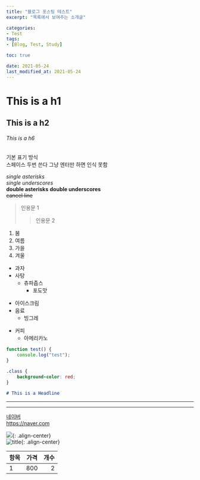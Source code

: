```yaml
---
title: "블로그 포스팅 테스트"
excerpt: "목록에서 보여주는 소개글"

categories:
- Test 
tags:
- [Blog, Test, Study]

toc: true

date: 2021-05-24
last_modified_at: 2021-05-24
---
```

# This is a h1
## This is a h2
###### This is a h6  

기본 표기 방식  
스페이스 두번 쓴다
그냥 엔터만 하면 인식 못함    

*single asterisks*  
_single underscores_  
**double asterisks**
__double underscores__  
~~cancel line~~  

> 인용문 1
>> 인용문 2  

1. 봄
2. 여름
3. 가을
4. 겨울

* 과자
* 사탕
    * 츄파츕스
        * 포도맛

- 아이스크림
- 음료
    - 빙그레

+ 커피
    + 아메리카노

```javascript
function test() {
    console.log("test");
}
```
```css
.class {
    background-color: red;
}
```

```markdown
# This is a Headline
```

***
---

[네이버](https://naver.com)  
<https://naver.com>    

![](https://chinmichael.github.io\assets\images\bio.jpg){: .align-center}    
![title](https://chinmichael.github.io\assets\images\bio.jpg "다올스!"){: .align-center}    

|항목|가격|개수|
|:----|:----:|----:|
|1|800|2|
